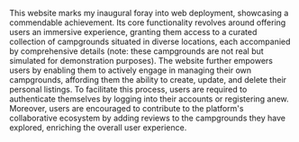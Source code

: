 This website marks my inaugural foray into web deployment, showcasing a commendable achievement. Its core functionality revolves around offering users an immersive experience, granting them access to a curated collection of campgrounds situated in diverse locations, each accompanied by comprehensive details (note: these campgrounds are not real but simulated for demonstration purposes). The website further empowers users by enabling them to actively engage in managing their own campgrounds, affording them the ability to create, update, and delete their personal listings. To facilitate this process, users are required to authenticate themselves by logging into their accounts or registering anew. Moreover, users are encouraged to contribute to the platform's collaborative ecosystem by adding reviews to the campgrounds they have explored, enriching the overall user experience.
